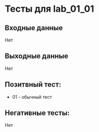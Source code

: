 # Тесты для lab_01_01

## Входные данные
Нет

## Выходные данные
Нет

## Позитвный тест:
- 01 - обычный тест

## Негативные тесты:
Нет
